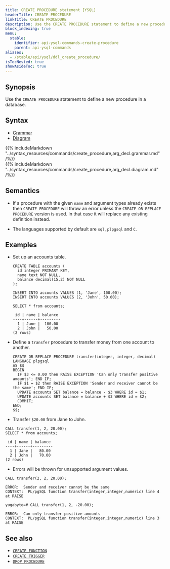 ```yaml
---
title: CREATE PROCEDURE statement [YSQL]
headerTitle: CREATE PROCEDURE
linkTitle: CREATE PROCEDURE
description: Use the CREATE PROCEDURE statement to define a new procedure in a database.
block_indexing: true
menu:
  stable:
    identifier: api-ysql-commands-create-procedure
    parent: api-ysql-commands
aliases:
  - /stable/api/ysql/ddl_create_procedure/
isTocNested: true
showAsideToc: true
---
```


## Synopsis

Use the `CREATE PROCEDURE` statement to define a new procedure in a database.

## Syntax

<ul class="nav nav-tabs nav-tabs-yb">
  <li >
    <a href="#grammar" class="nav-link active" id="grammar-tab" data-toggle="tab" role="tab" aria-controls="grammar" aria-selected="true">
      <i class="fas fa-file-alt" aria-hidden="true"></i>
      Grammar
    </a>
  </li>
  <li>
    <a href="#diagram" class="nav-link" id="diagram-tab" data-toggle="tab" role="tab" aria-controls="diagram" aria-selected="false">
      <i class="fas fa-project-diagram" aria-hidden="true"></i>
      Diagram
    </a>
  </li>
</ul>

<div class="tab-content">
  <div id="grammar" class="tab-pane fade show active" role="tabpanel" aria-labelledby="grammar-tab">
    {{% includeMarkdown "../syntax_resources/commands/create_procedure,arg_decl.grammar.md" /%}}
  </div>
  <div id="diagram" class="tab-pane fade" role="tabpanel" aria-labelledby="diagram-tab">
    {{% includeMarkdown "../syntax_resources/commands/create_procedure,arg_decl.diagram.md" /%}}
  </div>
</div>

## Semantics

- If a procedure with the given `name` and argument types already exists then `CREATE PROCEDURE` will throw an error unless the `CREATE OR REPLACE PROCEDURE` version is used. 
    In that case it will replace any existing definition instead.

- The languages supported by default are `sql`, `plpgsql` and `C`.


## Examples

- Set up an accounts table.
    ```plpgsql
    CREATE TABLE accounts (
      id integer PRIMARY KEY,
      name text NOT NULL,
      balance decimal(15,2) NOT NULL
    );

    INSERT INTO accounts VALUES (1, 'Jane', 100.00);
    INSERT INTO accounts VALUES (2, 'John', 50.00);

    SELECT * from accounts;
    ```

    ```
     id | name | balance
    ----+------+---------
      1 | Jane |  100.00
      2 | John |   50.00
    (2 rows)
    ```
- Define a `transfer` procedure to transfer money from one account to another.

    ```plpgsql
    CREATE OR REPLACE PROCEDURE transfer(integer, integer, decimal)
    LANGUAGE plpgsql
    AS $$
    BEGIN
      IF $3 <= 0.00 then RAISE EXCEPTION 'Can only transfer positive amounts'; END IF;
      IF $1 = $2 then RAISE EXCEPTION 'Sender and receiver cannot be the same'; END IF;
      UPDATE accounts SET balance = balance - $3 WHERE id = $1;
      UPDATE accounts SET balance = balance + $3 WHERE id = $2;
      COMMIT;
    END;
    $$;
    ```

- Transfer `$20.00` from Jane to John.
```plpgsql
CALL transfer(1, 2, 20.00);
SELECT * from accounts;
```

```
 id | name | balance
----+------+---------
  1 | Jane |   80.00
  2 | John |   70.00
(2 rows)
```

- Errors will be thrown for unsupported argument values.
```plpgsql
CALL transfer(2, 2, 20.00);
```
```
ERROR:  Sender and receiver cannot be the same
CONTEXT:  PL/pgSQL function transfer(integer,integer,numeric) line 4 at RAISE
```

```plpgsql
yugabyte=# CALL transfer(1, 2, -20.00);
```

```
ERROR:  Can only transfer positive amounts
CONTEXT:  PL/pgSQL function transfer(integer,integer,numeric) line 3 at RAISE
```

## See also

- [`CREATE FUNCTION`](../ddl_create_function)
- [`CREATE TRIGGER`](../ddl_create_trigger)
- [`DROP PROCEDURE`](../ddl_drop_procedure)
